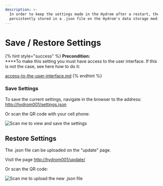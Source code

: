 ```yaml
---
description: >-
  In order to keep the settings made in the Hydrom after a restart, they are
  persistently stored in a .json file on the Hydrom's data storage medium.
---
```


# Save / Restore Settings




{% hint style="success" %}
**Precondition:**\
****To make this setting you must have access to the user interface. If this is not the case, see here how to do it:

[access-to-the-user-interface.md](../../getting-started/access-to-the-user-interface.md "mention")
{% endhint %}

### Save Settings

To save the current settings, navigate in the browser to the address:\
[http://hydrom001/settings.json ](http://hydrom001/settings.json)

Or scan the QR code with your cell phone:

![Scan me to view and save the settings](../../.gitbook/assets/QR\_Settings.png)

## Restore Settings

The .json file can be uploaded on the "update" page.&#x20;

Visit the page [http://hydrom001/update/](http://hydrom001/update/)&#x20;

Or scan the QR code:

![Scan me to upload the new .json file](../../.gitbook/assets/QR\_Restore.png)
